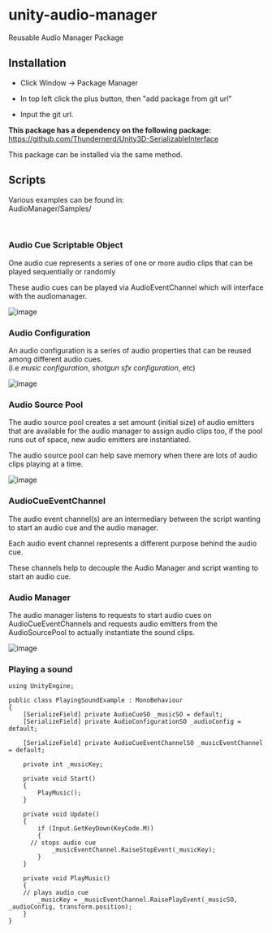 # unity-audio-manager
Reusable Audio Manager Package

## Installation

- Click Window -> Package Manager

- In top left click the plus button, then "add package from git url"

- Input the git url.

**This package has a dependency on the following package:** <br>
https://github.com/Thundernerd/Unity3D-SerializableInterface

This package can be installed via the same method.

## Scripts

Various examples can be found in: <br>
AudioManager/Samples/

<br>

### Audio Cue Scriptable Object
One audio cue represents a series of one or more audio clips that can be played sequentially or randomly <br>

These audio cues can be played via AudioEventChannel which will interface with the audiomanager. <br>

![image](https://github.com/jetskipenguin/unity-audio-manager/assets/45407009/1d45f2a0-7a6b-49bd-83e6-7d83b70bca6c)

### Audio Configuration
An audio configuration is a series of audio properties that can be reused among different audio cues. <br>
(i.e _music configuration_, _shotgun sfx configuration_, etc) <br>

![image](https://github.com/jetskipenguin/unity-audio-manager/assets/45407009/5c58322f-674a-4975-823f-8a766d6b99c7)


### Audio Source Pool
The audio source pool creates a set amount (initial size) of audio emitters that are available for the audio manager to assign audio clips too, if the pool runs out of space, new audio emitters are instantiated. <br>

The audio source pool can help save memory when there are lots of audio clips playing at a time.

![image](https://github.com/jetskipenguin/unity-audio-manager/assets/45407009/41f5c143-ef20-4b16-bcb5-3f62886f616e)


### AudioCueEventChannel
The audio event channel(s) are an intermediary between the script wanting to start an audio cue and the audio manager. <br>

Each audio event channel represents a different purpose behind the audio cue. <br>

These channels help to decouple the Audio Manager and script wanting to start an audio cue.



### Audio Manager
The audio manager listens to requests to start audio cues on AudioCueEventChannels and requests audio emitters from the AudioSourcePool to actually instantiate the sound clips. <br>

![image](https://github.com/jetskipenguin/unity-audio-manager/assets/45407009/e5a86ad0-846d-44f2-8067-575cfe71cd91)

### Playing a sound
```
using UnityEngine;

public class PlayingSoundExample : MonoBehaviour
{
	[SerializeField] private AudioCueSO _musicSO = default;
	[SerializeField] private AudioConfigurationSO _audioConfig = default;

    [SerializeField] private AudioCueEventChannelSO _musicEventChannel = default;

	private int _musicKey;

	private void Start()
	{
		PlayMusic();
	}

	private void Update()
	{
		if (Input.GetKeyDown(KeyCode.M))
		{
      // stops audio cue
			_musicEventChannel.RaiseStopEvent(_musicKey);
		}
	}

	private void PlayMusic()
	{
    // plays audio cue
		_musicKey = _musicEventChannel.RaisePlayEvent(_musicSO, _audioConfig, transform.position);
	}
}
```




